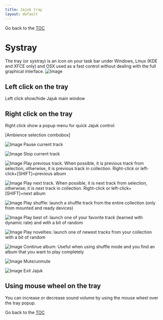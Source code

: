 ```yaml
---
title: Jajuk tray
layout: default
---
```

Go back to the [TOC](/manual/main.html)

# Systray
The tray (or systray) is an icon on your task bar under Windows, Linux (KDE and XFCE only) and OSX used as a fast control without dealing with the full graphical interface.
![Image](/images/Tray01.png)


## Left click on the tray

Left click show/hide Jajuk main window

## Right click on the tray

Right click show a popup menu for quick Jajuk control:

[Ambience selection combobox] 

![Image](/images/Player_pause_16x16.png) Pause current track 

![Image](/images/Player_stop_16x16.png) Stop current track 

![Image](/images/Previous_16x16.png) Play previous track. When possible, it is previous track from selection, otherwise, it is previous track in collection. Right-click or left-click+[SHIFT]=previous album 

![Image](/images/Next_16x16.png) Play next track. When possible, it is next track from selection, otherwise; it is next track in collection. Right-click or left-click+[SHIFT]=next album 

![Image](/images/Shuffle_global_16x16.png) Play shuffle: launch a shuffle track from the entire collection (only from mounted and ready devices) 

![Image](/images/Bestof_16x16.png) Play best of: launch one of your favorite track (learned with dynamic rate) and with a bit of random 

![Image](/images/Novelties_16x16.png) Play novelties: launch one of newest tracks from your collection with a bit of random 

![Image](/images/Norm_16x16.png) Continue album: Useful when using shuffle mode and you find an album that you want to play completely 

![Image](/images/Mute_16x16.png) Mute/unmute 

![Image](/images/Exit_16x16.png) Exit Jajuk 

## Using mouse wheel on the tray

You can increase or decrease sound volume by using the mouse wheel over the tray popup. 


Go back to the [TOC](/manual/main.html)